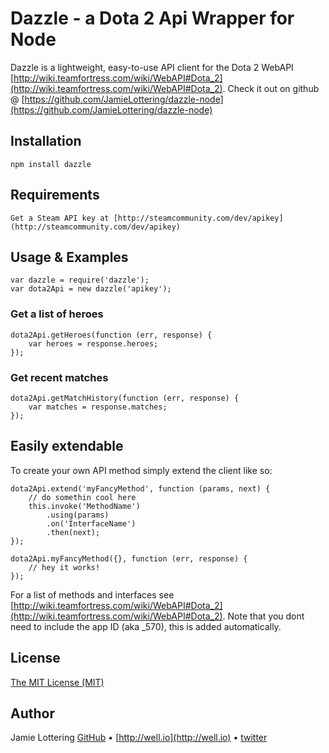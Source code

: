 Dazzle - a Dota 2 Api Wrapper for Node
===
Dazzle is a lightweight, easy-to-use API client for the Dota 2 WebAPI [http://wiki.teamfortress.com/wiki/WebAPI#Dota_2](http://wiki.teamfortress.com/wiki/WebAPI#Dota_2).
Check it out on github @ [https://github.com/JamieLottering/dazzle-node](https://github.com/JamieLottering/dazzle-node)

Installation
-----------
    npm install dazzle
    
Requirements
------------
    Get a Steam API key at [http://steamcommunity.com/dev/apikey](http://steamcommunity.com/dev/apikey)

Usage & Examples
-----------
    var dazzle = require('dazzle');
    var dota2Api = new dazzle('apikey');
    
### Get a list of heroes
    dota2Api.getHeroes(function (err, response) {
        var heroes = response.heroes;
    });
    
### Get recent matches
    dota2Api.getMatchHistory(function (err, response) {
        var matches = response.matches;
    });
        
Easily extendable
----------
To create your own API method simply extend the client like so:
    
    dota2Api.extend('myFancyMethod', function (params, next) {
        // do somethin cool here
        this.invoke('MethodName')
            .using(params)
            .on('InterfaceName')
            .then(next);
    });

    dota2Api.myFancyMethod({}, function (err, response) {
        // hey it works!
    });
    
For a list of methods and interfaces see [http://wiki.teamfortress.com/wiki/WebAPI#Dota_2](http://wiki.teamfortress.com/wiki/WebAPI#Dota_2). Note that you dont need to include the app ID (aka _570), this is added automatically.

License
-----------
[The MIT License (MIT)](http://opensource.org/licenses/MIT)

Author
-----------
Jamie Lottering
[GitHub](https://github.com/JamieLottering) &bull; [http://well.io](http://well.io) &bull; [twitter](http://twitter.com/jamielottering)